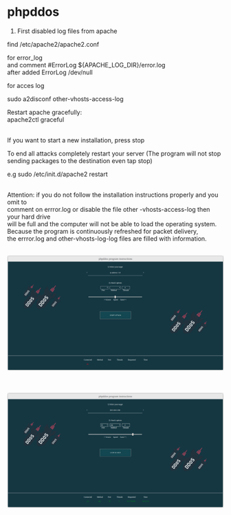 # phpddos

1) First disabled log files from apache <br>

find /etc/apache2/apache2.conf <br>

for error_log  <br>
and comment  #ErrorLog ${APACHE_LOG_DIR}/error.log <br>
after added  ErrorLog /dev/null <br> 

for acces log <br>

sudo a2disconf other-vhosts-access-log <br>

Restart apache gracefully:<br>
apache2ctl graceful <br> <br> 

If you want to start a new installation, press stop <br>

To end all attacks completely restart your server
(The program will not stop sending packages to the destination even tap stop) <br>

e.g sudo /etc/init.d/apache2 restart <br><br>

Attention: if you do not follow the installation instructions properly and you omit to <br> 
comment on errror.log or disable the file other -vhosts-access-log then your hard drive <br>
will be full and the computer will not be able to load the operating system.<br>
Because the program is continuously refreshed for packet delivery, <br>
the errror.log and other-vhosts-log-log files are filled with information. <br><br>


![phpddos_disabled](phpddos_disabled.png) <br> <br> <br> 

![phpddos_enabled](phpddos_enabled.png) 
